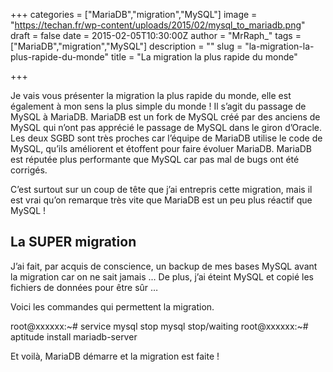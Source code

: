 +++
categories = ["MariaDB","migration","MySQL"]
image = "https://techan.fr/wp-content/uploads/2015/02/mysql_to_mariadb.png"
draft = false
date = 2015-02-05T10:30:00Z
author = "MrRaph_"
tags = ["MariaDB","migration","MySQL"]
description = ""
slug = "la-migration-la-plus-rapide-du-monde"
title = "La migration la plus rapide du monde"

+++


Je vais vous présenter la migration la plus rapide du monde, elle est également à mon sens la plus simple du monde ! Il s’agit du passage de MySQL à MariaDB. MariaDB est un fork de MySQL créé par des anciens de MySQL qui n’ont pas apprécié le passage de MySQL dans le giron d’Oracle. Les deux SGBD sont très proches car l’équipe de MariaDB utilise le code de MySQL, qu’ils améliorent et étoffent pour faire évoluer MariaDB. MariaDB est réputée plus performante que MySQL car pas mal de bugs ont été corrigés.

C’est surtout sur un coup de tête que j’ai entrepris cette migration, mais il est vrai qu’on remarque très vite que MariaDB est un peu plus réactif que MySQL !


## La SUPER migration

J’ai fait, par acquis de conscience, un backup de mes bases MySQL avant la migration car on ne sait jamais … De plus, j’ai éteint MySQL et copié les fichiers de données pour être sûr …

Voici les commandes qui permettent la migration.

root@xxxxxx:~# service mysql stop mysql stop/waiting root@xxxxxx:~# aptitude install mariadb-server

Et voilà, MariaDB démarre et la migration est faite !


